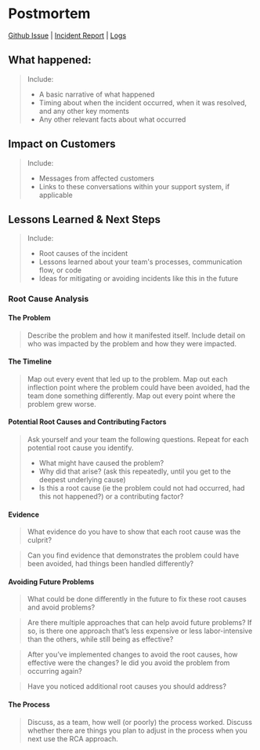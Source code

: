 # Postmortem
[Github Issue](https://github.com/rayraegah/postmortem/issues) | 
[Incident Report](https://www.githubstatus.com/incidents/vn2x8mg5xqj7) | 
[Logs](https://www.githubstatus.com/)

## What happened:
> Include:
> - A basic narrative of what happened
> - Timing about when the incident occurred, when it was resolved, and any other key moments
> - Any other relevant facts about what occurred

## Impact on Customers
> Include:
> - Messages from affected customers
> - Links to these conversations within your support system, if applicable

## Lessons Learned & Next Steps
> Include:
> - Root causes of the incident
> - Lessons learned about your team's processes, communication flow, or code
> - Ideas for mitigating or avoiding incidents like this in the future

### Root Cause Analysis
#### The Problem
> Describe the problem and how it manifested itself. Include detail on who was impacted by 
> the problem and how they were impacted.

#### The Timeline
> Map out every event that led up to the problem. Map out each inflection point where the problem
> could have been avoided, had the team done something differently. Map out every point where
> the problem grew worse.

#### Potential Root Causes and Contributing Factors
> Ask yourself and your team the following questions. Repeat for each potential root cause you identify.
> - What might have caused the problem?
> - Why did that arise? (ask this repeatedly, until you get to the deepest underlying cause)
> - Is this a root cause (ie the problem could not had occurred, had this not happened?) or a contributing factor?

#### Evidence
> What evidence do you have to show that each root cause was the culprit?

> Can you find evidence that demonstrates the problem could have been avoided, had things
been handled differently?

#### Avoiding Future Problems
> What could be done differently in the future to fix these root causes and avoid problems?

> Are there multiple approaches that can help avoid future problems? If so, is there one approach
> that’s less expensive or less labor-intensive than the others, while still being as effective?

> After you’ve implemented changes to avoid the root causes, how effective were the changes? Ie
> did you avoid the problem from occurring again?

> Have you noticed additional root causes you should address?

#### The Process
> Discuss, as a team, how well (or poorly) the process worked. Discuss whether there are things
> you plan to adjust in the process when you next use the RCA approach.
